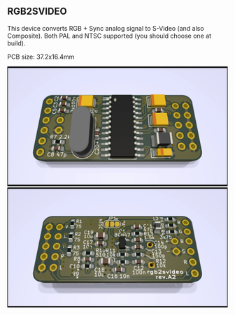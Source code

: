 ## RGB2SVIDEO

This device converts RGB + Sync analog signal to S-Video (and also Composite).
Both PAL and NTSC supported (you should choose one at build).

PCB size: 37.2x16.4mm

[![photo](out/pcb3d-top.rev.A2.webp)](out/pcb3d-top.rev.A2.webp?raw=true)
[![photo](out/pcb3d-bottom.rev.A2.webp)](out/pcb3d-bottom.rev.A2.webp?raw=true) 
